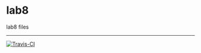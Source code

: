 # lab8
lab8 files
***
[![Travis-CI][travis-badge]][travis-builds]

[travis-badge]: https://travis-ci.org/tia337/lab8.svg?branch=master
[travis-builds]: https://travis-ci.org/tia337/lab8/builds

